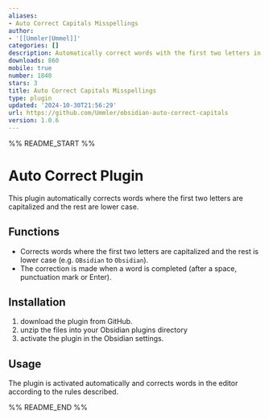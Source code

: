 ```yaml
---
aliases:
- Auto Correct Capitals Misspellings
author:
- '[[Ummler|Ummel]]'
categories: []
description: Automatically correct words with the first two letters in uppercase.
downloads: 860
mobile: true
number: 1840
stars: 3
title: Auto Correct Capitals Misspellings
type: plugin
updated: '2024-10-30T21:56:29'
url: https://github.com/Ummler/obsidian-auto-correct-capitals
version: 1.0.6
---
```


%% README_START %%

# Auto Correct Plugin

This plugin automatically corrects words where the first two letters are capitalized and the rest are lower case.

## Functions

- Corrects words where the first two letters are capitalized and the rest is lower case (e.g. `OBsidian` to `Obsidian`).
- The correction is made when a word is completed (after a space, punctuation mark or Enter).

## Installation

1. download the plugin from GitHub.
2. unzip the files into your Obsidian plugins directory
3. activate the plugin in the Obsidian settings.

## Usage

The plugin is activated automatically and corrects words in the editor according to the rules described.

%% README_END %%